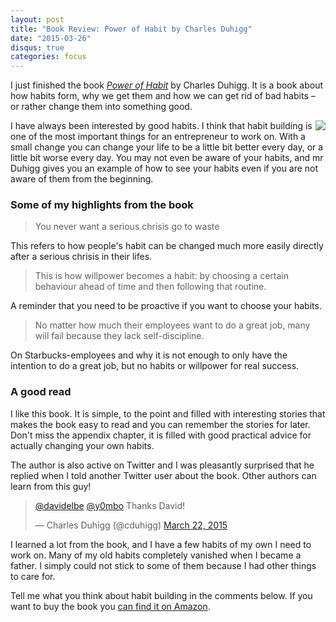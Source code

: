 ```yaml
---
layout: post
title: "Book Review: Power of Habit by Charles Duhigg"
date: "2015-03-26"
disqus: true
categories: focus
---
```


I just finished the book *[Power of Habit](http://www.amazon.com/gp/product/081298160X/ref=as_li_tl?ie=UTF8&camp=1789&creative=390957&creativeASIN=081298160X&linkCode=as2&tag=david.elbe.me-20&linkId=ZX5FTVEYSEHU7QEU)* by Charles Duhigg. It is a book about how habits
form, why we get them and how we can get rid of bad habits – or rather change them into something
good.

<a href="http://www.amazon.com/gp/product/081298160X/ref=as_li_tl?ie=UTF8&camp=1789&creative=390957&creativeASIN=081298160X&linkCode=as2&tag=david.elbe.me-20&linkId=ZX5FTVEYSEHU7QEU"><img border="0" src="http://ws-na.amazon-adsystem.com/widgets/q?_encoding=UTF8&ASIN=081298160X&Format=_SL250_&ID=AsinImage&MarketPlace=US&ServiceVersion=20070822&WS=1&tag=david.elbe.me-20" style="float: right;"></a>

I have always been interested by good habits. I think that habit building is one of the most
important things for an entrepreneur to work on. With a small change you can change your life
to be a little bit better every day, or a little bit worse every day. You may not even be
aware of your habits, and mr Duhigg gives you an example of how to see your habits even
if you are not aware of them from the beginning.

### Some of my highlights from the book

> You never want a serious chrisis go to waste

This refers to how people's habit can be changed much more easily directly after
a serious chrisis in their lifes.

> This is how willpower becomes a habit: by choosing a certain behaviour ahead of time
> and then following that routine.

A reminder that you need to be proactive if you want to choose your habits.

> No matter how much their employees want to do a great job, many will fail because they
> lack self-discipline.

On Starbucks-employees and why it is not enough to only have the intention to do a great job,
but no habits or willpower for real success.


### A good read

I like this book. It is simple, to the point and filled with interesting stories that makes the book easy to read and you can remember the stories
for later. Don't miss the appendix chapter, it is filled with good practical advice for actually changing your own habits.

The author is also active on Twitter and I was pleasantly surprised that he replied
when I told another Twitter user about the book. Other authors can learn from this guy!

<blockquote class="twitter-tweet" lang="en"><p><a href="https://twitter.com/davidelbe">@davidelbe</a> <a href="https://twitter.com/y0mbo">@y0mbo</a> Thanks David!</p>&mdash; Charles Duhigg (@cduhigg) <a href="https://twitter.com/cduhigg/status/579683971417669632">March 22, 2015</a></blockquote> <script async src="//platform.twitter.com/widgets.js" charset="utf-8"></script>

I learned a lot from the book, and I have a few habits of my own I need to work on. Many of my old
habits completely vanished when I became a father. I simply could not stick to some of them because
I had other things to care for.

Tell me what you think about habit building in the comments below. If you want to buy the book
you [can find it on Amazon](http://www.amazon.com/gp/product/081298160X/ref=as_li_tl?ie=UTF8&camp=1789&creative=390957&creativeASIN=081298160X&linkCode=as2&tag=david.elbe.me-20&linkId=ZX5FTVEYSEHU7QEU).
